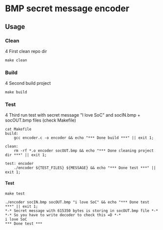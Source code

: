 # BMP secret message encoder

## Usage
### Clean
4 First clean repo dir
```
make clean
```
### Build
4 Second build project
```
make build
```
### Test
4 Third run test with secret message "I love SoC" and socIN.bmp + socOUT.bmp files (check Makefile)
```
cat Makefile
build:
	gcc encoder.c -o encoder && echo "*** Done build ***" || exit 1;

clean: 
	rm -rf *.o encoder socOUT.bmp && echo "*** Done cleaning project dir ***" || exit 1;

test: encoder
	./encoder ${TEST_FILES} ${MESSAGE} && echo "*** Done test ***" || exit 1;
```
#### Test
```
make test

./encoder socIN.bmp socOUT.bmp "i love SoC" && echo "*** Done test ***" || exit 1;
*-* Secret message with 615350 bytes is storing in socOUT.bmp file *-*
*-* So you have to write decoder to check this =D *-*
i love SoC
*** Done test ***
```




